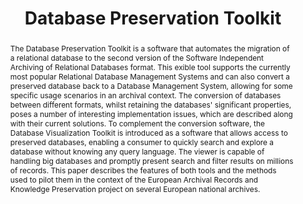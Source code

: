 ---
abstract: The Database Preservation Toolkit is a software that automates the migration
  of a relational database to the second version of the Software Independent Archiving
  of Relational Databases format. This exible tool supports the currently most popular
  Relational Database Management Systems and can also convert a preserved database
  back to a Database Management System, allowing for some specific usage scenarios
  in an archival context. The conversion of databases between different formats, whilst
  retaining the databases' significant properties, poses a number of interesting implementation
  issues, which are described along with their current solutions. To complement the
  conversion software, the Database Visualization Toolkit is introduced as a software
  that allows access to preserved databases, enabling a consumer to quickly search
  and explore a database without knowing any query language. The viewer is capable
  of handling big databases and promptly present search and filter results on millions
  of records. This paper describes the features of both tools and the methods used
  to pilot them in the context of the European Archival Records and Knowledge Preservation
  project on several European national archives.
creators:
- Ferreira, Bruno
- Ramalho, José Carlos
- Faria, Luís
date: null
document_url: https://services.phaidra.univie.ac.at/api/object/o:503182/download
grand_parent: iPRES
institutions: []
keywords: []
landing_page_url: https://phaidra.univie.ac.at/o:503182
language: eng
layout: publication
license: CC BY-NC-SA 3.0 AT
notes_url: null
parent: iPRES 2016
presentation_url: null
publication_type: paper
size: 378550
source_name: iPRES
title: Database Preservation Toolkit
year: 2016
---